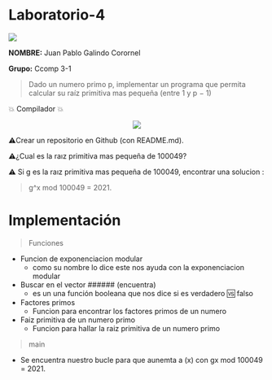 # Laboratorio-4
 
 
 <p align="left">
 <img src=https://i.postimg.cc/50Ch8vPG/UCSP.png> 
</p>


**NOMBRE:** Juan Pablo Galindo Corornel

**Grupo:** Ccomp 3-1

> Dado un numero primo p, implementar un programa que permita calcular su raíz primitiva mas pequeña (entre 1 y p − 1)

:boom:  Compilador  :boom:

<p align="center">
<img src= https://i.postimg.cc/nzG6dZJY/replit-logo.png)](https://postimg.cc/ygWQdMWk)>
</p>


:warning:Crear un repositorio en Github (con README.md).


:warning:¿Cual es la raız primitiva mas pequeña de 100049?


:warning: Si g es la raız primitiva mas pequeña de 100049, encontrar una solucion :

>   g^x mod 100049 = 2021.

# Implementación
> Funciones
- Funcion de exponenciacion modular
  - como su nombre lo dice este nos ayuda con la exponenciacion modular
- Buscar  en el vector ###### (encuentra)
  - es un una función booleana que nos dice si es verdadero 🆚 falso
- Factores primos
  - Funcion para encontrar los factores primos de un numero
- Faiz primitiva de un numero primo
  - Funcion para hallar la raiz primitiva de un numero primo 
> main

- Se encuentra nuestro bucle para que aunemta a (x) con gx mod 100049 = 2021.
